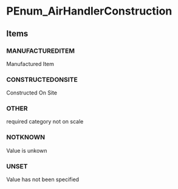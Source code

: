 # PEnum_AirHandlerConstruction
<!-- end of short definition -->

## Items

### MANUFACTUREDITEM
Manufactured Item

### CONSTRUCTEDONSITE
Constructed On Site

### OTHER
required category not on scale

### NOTKNOWN
Value is unkown

### UNSET
Value has not been specified
